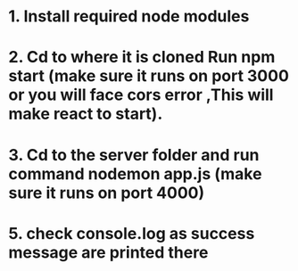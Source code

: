 # 1. Install required node modules
# 2. Cd to where it is cloned Run npm start (make sure it runs on port 3000 or you will face cors error ,This will make react to start).
# 3. Cd to the server folder and run command nodemon app.js (make sure it runs on port 4000)
# 5. check console.log as success message are printed there 

